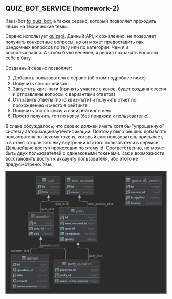 ## QUIZ_BOT_SERVICE  (homework-2)

Квиз-бот [tg_quiz_bot](https://gitlab.ozon.dev/dimayasha7123/homework-2-dimayasha7123-botclient), а также сервис, который позволяет проходить квизы на технические темы.

Сервис использует [quizapi](https://quizapi.io/). Данный API, к сожалению, не позволяет получать конкретные вопросы, но он может предоставить пак рандомных вопросов по тегу или по категории. Чем я и воспользовался. А чтобы было веселее, я решил сохранять вопросы себе в базу.

Созданный сервис позволяет:
1. Добавить пользователя в сервис (об этом подробнее ниже)
2. Получить список квизов
3. Запустить квиз-пати (принять участие в квизе, будет создана сессия и отправлены вопросы с вариантами ответов)
4. Отправить ответы (по id квиз-пати) и получить отчет по прохождению и место в рейтинге
5. Получить топ по квизу и свой рейтинг в нем
6. Просто получить топ по квизу (без привязки к пользователю)

В слаке обсуждалось, что сервис должен иметь хотя бы "упрощенную" систему авторизации/аутентификации. Поэтому было решено добавлять пользователя по некому токену, который сам пользователь присылает, а в ответ отправлять ему внутрнний id этого пользователя в сервисе. Дальнейшие доступ происходил по этому id. Соответственно, не может быть двух пользователей с одинаковыми токенами. Как и возможности восстановить доступ к аккаунту пользователя, ибо этого не предусмотрено. Увы.

![Итоговая схема БД](pics/schema.png)

